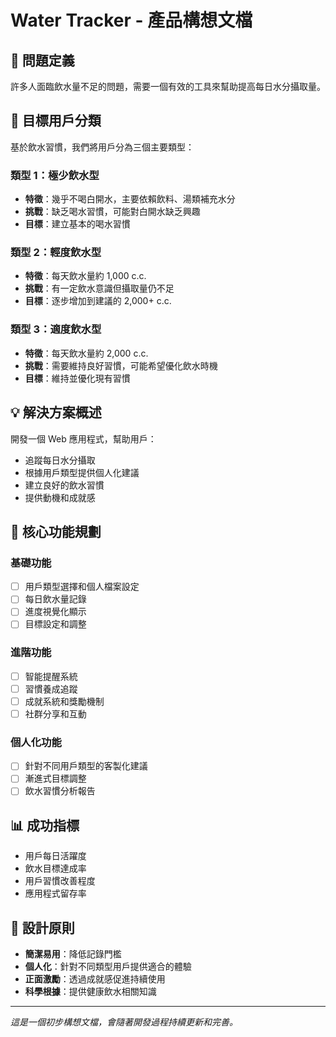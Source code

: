 # Water Tracker - 產品構想文檔

## 🎯 問題定義

許多人面臨飲水量不足的問題，需要一個有效的工具來幫助提高每日水分攝取量。

## 👥 目標用戶分類

基於飲水習慣，我們將用戶分為三個主要類型：

### 類型 1：極少飲水型
- **特徵**：幾乎不喝白開水，主要依賴飲料、湯類補充水分
- **挑戰**：缺乏喝水習慣，可能對白開水缺乏興趣
- **目標**：建立基本的喝水習慣

### 類型 2：輕度飲水型
- **特徵**：每天飲水量約 1,000 c.c.
- **挑戰**：有一定飲水意識但攝取量仍不足
- **目標**：逐步增加到建議的 2,000+ c.c.

### 類型 3：適度飲水型
- **特徵**：每天飲水量約 2,000 c.c.
- **挑戰**：需要維持良好習慣，可能希望優化飲水時機
- **目標**：維持並優化現有習慣

## 💡 解決方案概述

開發一個 Web 應用程式，幫助用戶：
- 追蹤每日水分攝取
- 根據用戶類型提供個人化建議
- 建立良好的飲水習慣
- 提供動機和成就感

## 🚀 核心功能規劃

### 基礎功能
- [ ] 用戶類型選擇和個人檔案設定
- [ ] 每日飲水量記錄
- [ ] 進度視覺化顯示
- [ ] 目標設定和調整

### 進階功能
- [ ] 智能提醒系統
- [ ] 習慣養成追蹤
- [ ] 成就系統和獎勵機制
- [ ] 社群分享和互動

### 個人化功能
- [ ] 針對不同用戶類型的客製化建議
- [ ] 漸進式目標調整
- [ ] 飲水習慣分析報告

## 📊 成功指標

- 用戶每日活躍度
- 飲水目標達成率
- 用戶習慣改善程度
- 應用程式留存率

## 🎨 設計原則

- **簡潔易用**：降低記錄門檻
- **個人化**：針對不同類型用戶提供適合的體驗
- **正面激勵**：透過成就感促進持續使用
- **科學根據**：提供健康飲水相關知識

---

*這是一個初步構想文檔，會隨著開發過程持續更新和完善。*